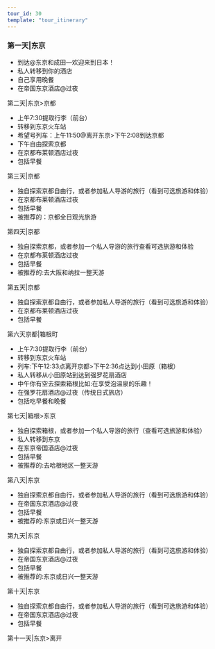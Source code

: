 ```yaml
---
tour_id: 30
template: "tour_itinerary"
---
```

### 第一天|东京

* 到达@东京和成田—欢迎来到日本！
* 私人转移到你的酒店
* 自己享用晚餐
* 在帝国东京酒店@过夜

第二天|东京>京都

* 上午7:30提取行李（前台）
* 转移到东京火车站
* 希望号列车：上午11:50@离开东京>下午2:08到达京都
* 下午自由探索京都
* 在京都布莱顿酒店过夜
* 包括早餐

第三天|京都

* 独自探索京都自由行，或者参加私人导游的旅行（看到可选旅游和体验）
* 在京都布莱顿酒店过夜
* 包括早餐
* 被推荐的：京都全日观光旅游

第四天|京都

* 独自探索京都，或者参加一个私人导游的旅行查看可选旅游和体验
* 在京都布莱顿酒店过夜
* 包括早餐
* 被推荐的:去大阪和纳拉一整天游


第五天|京都

* 独自探索京都自由行，或者参加私人导游的旅行（看到可选旅游和体验）
* 在京都布莱顿酒店过夜
* 包括早餐

第六天京都|箱根町


* 上午7:30提取行李（前台）
* 转移到东京火车站
* 列车:下午12:33点离开京都>下午2:36点达到小田原（箱根）
* 私人转移从小田原站到达到强罗花扇酒店
* 中午你有空去探索箱根比如:在享受泡温泉的乐趣！
* 在强罗花扇酒店@过夜（传统日式旅店）
* 包括吃早餐和晚餐


第七天|箱根>东京

* 独自探索箱根，或者参加一个私人导游的旅行（查看可选旅游和体验）
* 私人转移到东京
* 在东京帝国酒店@过夜
* 包括早餐
* 被推荐的:去哈根地区一整天游

第八天|东京

* 独自探索京都自由行，或者参加私人导游的旅行（看到可选旅游和体验）
* 在帝国东京酒店@过夜
* 包括早餐
* 被推荐的:东京或日兴一整天游

第九天|东京

* 独自探索京都自由行，或者参加私人导游的旅行（看到可选旅游和体验）	
* 在帝国东京酒店@过夜
* 包括早餐
* 被推荐的:东京或日兴一整天游

第十天|东京

* 独自探索京都自由行，或者参加私人导游的旅行（看到可选旅游和体验）	
* 在帝国东京酒店@过夜
* 包括早餐

第十一天|东京>离开





